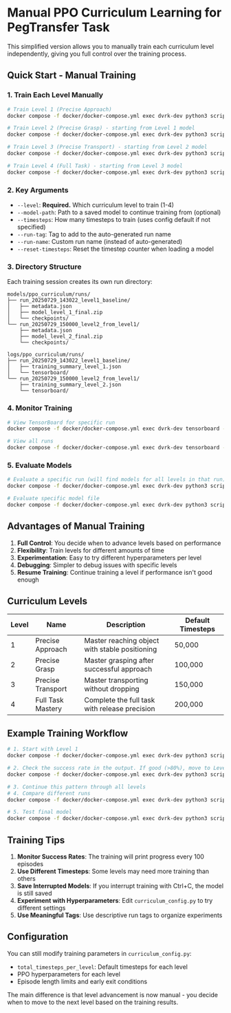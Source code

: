 # Manual PPO Curriculum Learning for PegTransfer Task

This simplified version allows you to manually train each curriculum level independently, giving you full control over the training process.

## Quick Start - Manual Training

### 1. Train Each Level Manually

```bash
# Train Level 1 (Precise Approach)
docker compose -f docker/docker-compose.yml exec dvrk-dev python3 scripts/ppo_peg_transfer_curriculum/train_ppo_curriculum.py --level 1 --run-tag level1_baseline

# Train Level 2 (Precise Grasp) - starting from Level 1 model
docker compose -f docker/docker-compose.yml exec dvrk-dev python3 scripts/ppo_peg_transfer_curriculum/train_ppo_curriculum.py --level 2 --model-path models/ppo_curriculum/runs/run_20250729_143022_level1_baseline/model_level_1_final.zip --run-tag level2_from_level1

# Train Level 3 (Precise Transport) - starting from Level 2 model
docker compose -f docker/docker-compose.yml exec dvrk-dev python3 scripts/ppo_peg_transfer_curriculum/train_ppo_curriculum.py --level 3 --model-path models/ppo_curriculum/runs/run_20250729_150000_level2_from_level1/model_level_2_final.zip --run-tag level3_from_level2

# Train Level 4 (Full Task) - starting from Level 3 model
docker compose -f docker/docker-compose.yml exec dvrk-dev python3 scripts/ppo_peg_transfer_curriculum/train_ppo_curriculum.py --level 4 --model-path models/ppo_curriculum/runs/run_20250729_160000_level3_from_level2/model_level_3_final.zip --run-tag level4_final
```

### 2. Key Arguments

- `--level`: **Required.** Which curriculum level to train (1-4)
- `--model-path`: Path to a saved model to continue training from (optional)
- `--timesteps`: How many timesteps to train (uses config default if not specified)
- `--run-tag`: Tag to add to the auto-generated run name
- `--run-name`: Custom run name (instead of auto-generated)
- `--reset-timesteps`: Reset the timestep counter when loading a model

### 3. Directory Structure

Each training session creates its own run directory:

```
models/ppo_curriculum/runs/
├── run_20250729_143022_level1_baseline/
│   ├── metadata.json
│   ├── model_level_1_final.zip
│   └── checkpoints/
└── run_20250729_150000_level2_from_level1/
    ├── metadata.json
    ├── model_level_2_final.zip
    └── checkpoints/

logs/ppo_curriculum/runs/
├── run_20250729_143022_level1_baseline/
│   ├── training_summary_level_1.json
│   └── tensorboard/
└── run_20250729_150000_level2_from_level1/
    ├── training_summary_level_2.json
    └── tensorboard/
```

### 4. Monitor Training

```bash
# View TensorBoard for specific run
docker compose -f docker/docker-compose.yml exec dvrk-dev tensorboard --logdir logs/ppo_curriculum/runs/run_20250729_143022_level1_baseline/tensorboard

# View all runs
docker compose -f docker/docker-compose.yml exec dvrk-dev tensorboard --logdir logs/ppo_curriculum/runs
```

### 5. Evaluate Models

```bash
# Evaluate a specific run (will find models for all levels in that run)
docker compose -f docker/docker-compose.yml exec dvrk-dev python3 scripts/ppo_peg_transfer_curriculum/evaluate_curriculum_policy.py --run-name run_20250729_143022_level1_baseline

# Evaluate specific model file
docker compose -f docker/docker-compose.yml exec dvrk-dev python3 scripts/ppo_peg_transfer_curriculum/evaluate_curriculum_policy.py --model-path models/ppo_curriculum/runs/run_20250729_143022_level1_baseline/model_level_1_final.zip --level 1
```

## Advantages of Manual Training

1. **Full Control**: You decide when to advance levels based on performance
2. **Flexibility**: Train levels for different amounts of time
3. **Experimentation**: Easy to try different hyperparameters per level
4. **Debugging**: Simpler to debug issues with specific levels
5. **Resume Training**: Continue training a level if performance isn't good enough

## Curriculum Levels

| Level | Name | Description | Default Timesteps |
|-------|------|-------------|------------------|
| 1 | Precise Approach | Master reaching object with stable positioning | 50,000 |
| 2 | Precise Grasp | Master grasping after successful approach | 100,000 |
| 3 | Precise Transport | Master transporting without dropping | 150,000 |
| 4 | Full Task Mastery | Complete the full task with release precision | 200,000 |

## Example Training Workflow

```bash
# 1. Start with Level 1
docker compose -f docker/docker-compose.yml exec dvrk-dev python3 scripts/ppo_peg_transfer_curriculum/train_ppo_curriculum.py --level 1 --timesteps 100000 --run-tag experiment1

# 2. Check the success rate in the output. If good (>80%), move to Level 2
docker compose -f docker/docker-compose.yml exec dvrk-dev python3 scripts/ppo_peg_transfer_curriculum/train_ppo_curriculum.py --level 2 --model-path models/ppo_curriculum/runs/run_XXXXXXXX_experiment1/model_level_1_final.zip --timesteps 150000 --run-tag experiment1

# 3. Continue this pattern through all levels
# 4. Compare different runs
docker compose -f docker/docker-compose.yml exec dvrk-dev python3 scripts/ppo_peg_transfer_curriculum/compare_curriculum_runs.py

# 5. Test final model
docker compose -f docker/docker-compose.yml exec dvrk-dev python3 scripts/ppo_peg_transfer_curriculum/evaluate_curriculum_policy.py --run-name run_XXXXXXXX_experiment1 --level 4 --render
```

## Training Tips

1. **Monitor Success Rates**: The training will print progress every 100 episodes
2. **Use Different Timesteps**: Some levels may need more training than others
3. **Save Interrupted Models**: If you interrupt training with Ctrl+C, the model is still saved
4. **Experiment with Hyperparameters**: Edit `curriculum_config.py` to try different settings
5. **Use Meaningful Tags**: Use descriptive run tags to organize experiments

## Configuration

You can still modify training parameters in `curriculum_config.py`:
- `total_timesteps_per_level`: Default timesteps for each level
- PPO hyperparameters for each level
- Episode length limits and early exit conditions

The main difference is that level advancement is now manual - you decide when to move to the next level based on the training results.